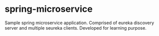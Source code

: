 # spring-microservice
Sample spring microservice application. Comprised of eureka discovery server and multiple seureka clients. Developed for learning purpose.
